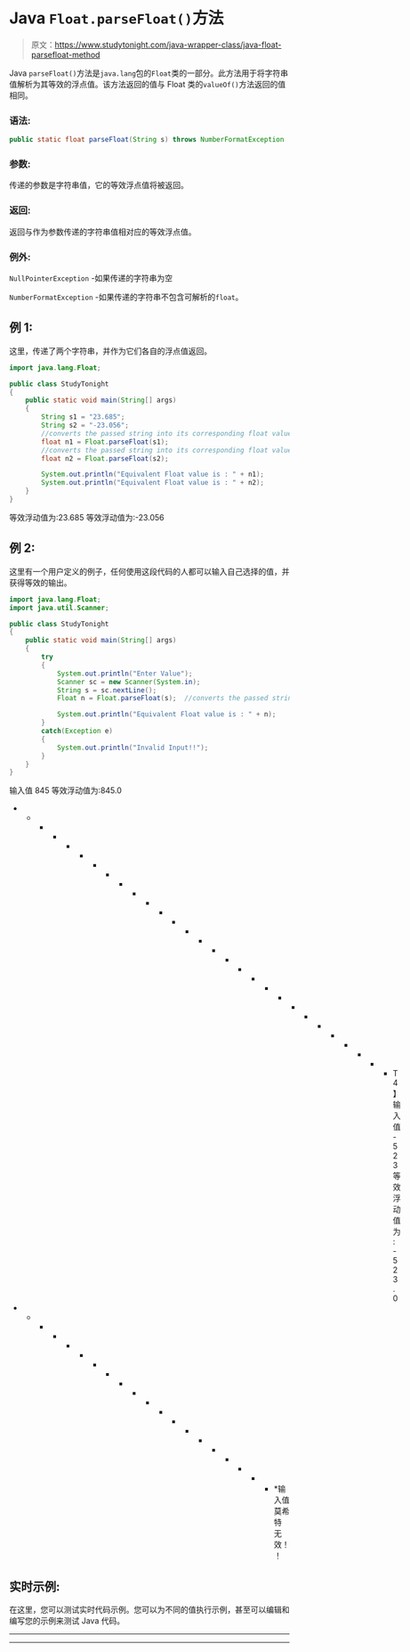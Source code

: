 # Java `Float.parseFloat()`方法

> 原文：<https://www.studytonight.com/java-wrapper-class/java-float-parsefloat-method>

Java `parseFloat()`方法是`java.lang`包的`Float`类的一部分。此方法用于将字符串值解析为其等效的浮点值。该方法返回的值与 Float 类的`valueOf()`方法返回的值相同。

### 语法:

```java
public static float parseFloat(String s) throws NumberFormatException 
```

### 参数:

传递的参数是字符串值，它的等效浮点值将被返回。

### 返回:

返回与作为参数传递的字符串值相对应的等效浮点值。

### 例外:

`NullPointerException` -如果传递的字符串为空

`NumberFormatException` -如果传递的字符串不包含可解析的`float`。

## 例 1:

这里，传递了两个字符串，并作为它们各自的浮点值返回。

```java
import java.lang.Float;

public class StudyTonight 
{  
    public static void main(String[] args) 
    {   
        String s1 = "23.685"; 
        String s2 = "-23.056";
        //converts the passed string into its corresponding float value
        float n1 = Float.parseFloat(s1);  
        //converts the passed string into its corresponding float value
        float n2 = Float.parseFloat(s2);  

        System.out.println("Equivalent Float value is : " + n1);
        System.out.println("Equivalent Float value is : " + n2);        
    }  
} 
```

等效浮动值为:23.685
等效浮动值为:-23.056

## 例 2:

这里有一个用户定义的例子，任何使用这段代码的人都可以输入自己选择的值，并获得等效的输出。

```java
import java.lang.Float;
import java.util.Scanner;

public class StudyTonight 
{  
    public static void main(String[] args) 
    {  
        try
        {
            System.out.println("Enter Value");
            Scanner sc = new Scanner(System.in);
            String s = sc.nextLine();
            Float n = Float.parseFloat(s);  //converts the passed string as float value

            System.out.println("Equivalent Float value is : " + n);
        }
        catch(Exception e)
        {
            System.out.println("Invalid Input!!");
        }
    }  
} 
```

输入值
845
等效浮动值为:845.0
* * * * * * * * * * * * * * * * * * * * * * * * * * * * * T4】输入值
-523
等效浮动值为:-523.0
* * * * * * * * * * * * * * * * * * * * *输入值
莫希特
无效！！

## 实时示例:

在这里，您可以测试实时代码示例。您可以为不同的值执行示例，甚至可以编辑和编写您的示例来测试 Java 代码。

* * *

* * *